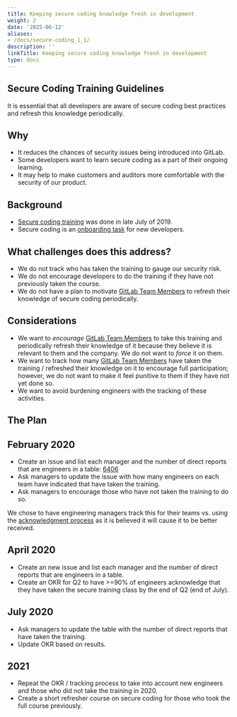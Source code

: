 ```yaml
---
title: Keeping secure coding knowledge fresh in development
weight: 2
date: '2025-06-12'
aliases:
- /docs/secure-coding_1_1/
description: ''
linkTitle: Keeping secure coding knowledge fresh in development
type: docs
---
```


## Secure Coding Training Guidelines

It is essential that all developers are aware of secure coding best practices and refresh this knowledge periodically.

## Why

* It reduces the chances of security issues being introduced into GitLab.
* Some developers want to learn secure coding as a part of their ongoing learning.
* It may help to make customers and auditors more comfortable with the security of our product.

## Background

* [Secure coding training](/handbook/security/secure-coding-training.html) was done in late July of 2019.
* Secure coding is an [onboarding task](https://gitlab.com/gitlab-com/people-group/people-operations/employment-templates/-/blob/main/.gitlab/issue_templates/onboarding_tasks/department_development.md) for new developers.

## What challenges does this address?

* We do not track who has taken the training to gauge our security risk.
* We do not encourage developers to do the training if they have not previously taken the course.
* We do not have a plan to motivate [GitLab Team Members](/handbook/communication/top-misused-terms/) to refresh their knowledge of secure coding periodically.

## Considerations

* We want to _encourage_ [GitLab Team Members](/handbook/communication/top-misused-terms/) to take this training and periodically refresh their knowledge of it because they believe it is relevant to them and the company.  We do not want to _force_ it on them.
* We want to track how many [GitLab Team Members](/handbook/communication/top-misused-terms/) have taken the training / refreshed their knowledge on it to encourage full participation; however, we do not want to make it feel punitive to them if they have not yet done so.
* We want to avoid burdening engineers with the tracking of these activities.

## The Plan

## February 2020

* Create an issue and list each manager and the number of direct reports that are engineers in a table: [6406](https://gitlab.com/gitlab-com/www-gitlab-com/issues/6406)
* Ask managers to update the issue with how many engineers on each team have indicated that have taken the training.
* Ask managers to encourage those who have not taken the training to do so.

We chose to have engineering managers track this for their teams vs. using the [acknowledgment process](/handbook/communication/#acknowledgement-receipts-ack) as it is believed it will cause it to be better received.

## April 2020

* Create an new issue and list each manager and the number of direct reports that are engineers in a table.
* Create an OKR for Q2 to have >=90% of engineers acknowledge that they have taken the secure training class by the end of Q2 (end of July).

## July 2020

* Ask managers to update the table with the number of direct reports that have taken the training.
* Update OKR based on results.

## 2021

* Repeat the OKR / tracking process to take into account new engineers and those who did not take the training in 2020.
* Create a short refresher course on secure coding for those who took the full course previously.
